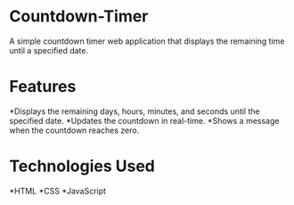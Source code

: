# Countdown-Timer
A simple countdown timer web application that displays the remaining time until a specified date.

# Features
*Displays the remaining days, hours, minutes, and seconds until the specified date.
*Updates the countdown in real-time.
*Shows a message when the countdown reaches zero.

# Technologies Used
*HTML
*CSS
*JavaScript

